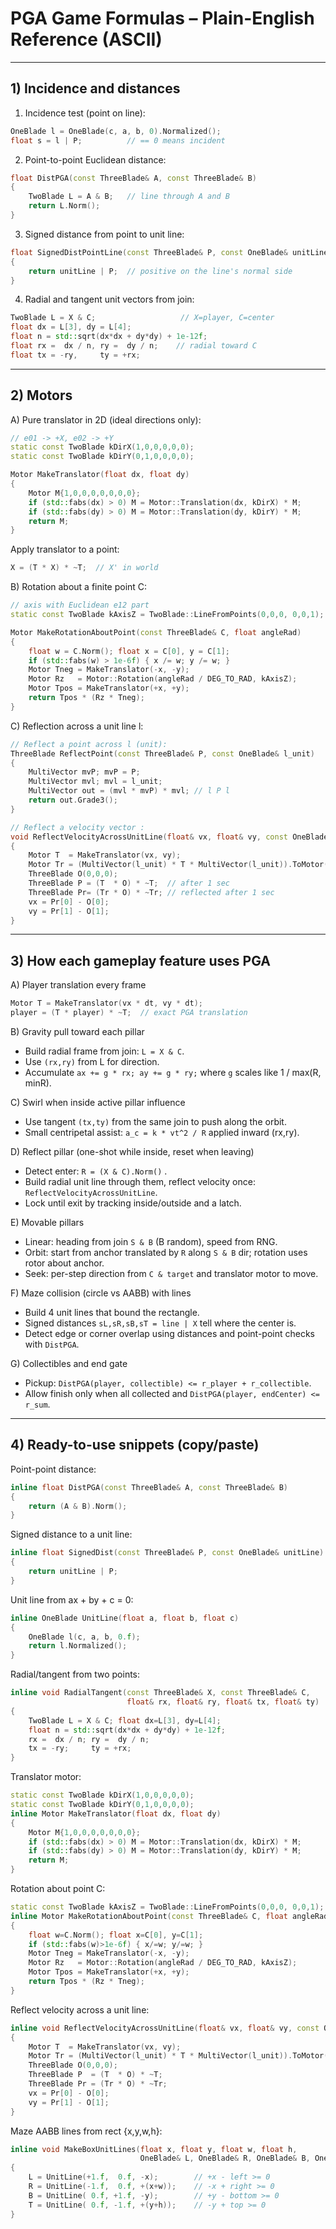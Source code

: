 # PGA Game Formulas – Plain-English Reference (ASCII)


----------------------------------------------------------------
## 1) Incidence and distances
1) Incidence test (point on line):
```cpp
OneBlade l = OneBlade(c, a, b, 0).Normalized();
float s = l | P;          // == 0 means incident
```

2) Point-to-point Euclidean distance:
```cpp
float DistPGA(const ThreeBlade& A, const ThreeBlade& B)
{
    TwoBlade L = A & B;   // line through A and B
    return L.Norm();      
}
```

3) Signed distance from point to unit line:
```cpp
float SignedDistPointLine(const ThreeBlade& P, const OneBlade& unitLine)
{
    return unitLine | P;  // positive on the line's normal side
}
```

4) Radial and tangent unit vectors from join:
```cpp
TwoBlade L = X & C;                   // X=player, C=center
float dx = L[3], dy = L[4];
float n = std::sqrt(dx*dx + dy*dy) + 1e-12f;
float rx =  dx / n, ry =  dy / n;    // radial toward C
float tx = -ry,     ty = +rx;       
```

----------------------------------------------------------------
## 2) Motors

A) Pure translator in 2D (ideal directions only):
```cpp
// e01 -> +X, e02 -> +Y
static const TwoBlade kDirX(1,0,0,0,0,0);
static const TwoBlade kDirY(0,1,0,0,0,0);

Motor MakeTranslator(float dx, float dy)
{
    Motor M{1,0,0,0,0,0,0,0};
    if (std::fabs(dx) > 0) M = Motor::Translation(dx, kDirX) * M;
    if (std::fabs(dy) > 0) M = Motor::Translation(dy, kDirY) * M;
    return M;
}
```
Apply translator to a point:
```cpp
X = (T * X) * ~T;  // X' in world
```

B) Rotation about a finite point C:
```cpp
// axis with Euclidean e12 part
static const TwoBlade kAxisZ = TwoBlade::LineFromPoints(0,0,0, 0,0,1);

Motor MakeRotationAboutPoint(const ThreeBlade& C, float angleRad)
{
    float w = C.Norm(); float x = C[0], y = C[1];
    if (std::fabs(w) > 1e-6f) { x /= w; y /= w; }
    Motor Tneg = MakeTranslator(-x, -y);
    Motor Rz   = Motor::Rotation(angleRad / DEG_TO_RAD, kAxisZ); 
    Motor Tpos = MakeTranslator(+x, +y);
    return Tpos * (Rz * Tneg);
}
```

C) Reflection across a unit line l:
```cpp
// Reflect a point across l (unit):
ThreeBlade ReflectPoint(const ThreeBlade& P, const OneBlade& l_unit)
{
    MultiVector mvP; mvP = P;
    MultiVector mvl; mvl = l_unit;
    MultiVector out = (mvl * mvP) * mvl; // l P l
    return out.Grade3();
}

// Reflect a velocity vector :
void ReflectVelocityAcrossUnitLine(float& vx, float& vy, const OneBlade& l_unit)
{
    Motor T  = MakeTranslator(vx, vy);
    Motor Tr = (MultiVector(l_unit) * T * MultiVector(l_unit)).ToMotor();
    ThreeBlade O(0,0,0);
    ThreeBlade P = (T  * O) * ~T;  // after 1 sec
    ThreeBlade Pr= (Tr * O) * ~Tr; // reflected after 1 sec
    vx = Pr[0] - O[0];
    vy = Pr[1] - O[1];
}
```

----------------------------------------------------------------
## 3) How each gameplay feature uses PGA

A) Player translation every frame
```cpp
Motor T = MakeTranslator(vx * dt, vy * dt);
player = (T * player) * ~T;  // exact PGA translation
```

B) Gravity pull toward each pillar
- Build radial frame from join: `L = X & C`.
- Use `(rx,ry)` from L for direction.
- Accumulate `ax += g * rx; ay += g * ry;` where `g` scales like 1 / max(R, minR).

C) Swirl when inside active pillar influence
- Use tangent `(tx,ty)` from the same join to push along the orbit.
- Small centripetal assist: `a_c = k * vt^2 / R` applied inward (rx,ry).

D) Reflect pillar (one-shot while inside, reset when leaving)
- Detect enter: `R = (X & C).Norm()` .
- Build radial unit line through them, reflect velocity once: `ReflectVelocityAcrossUnitLine`.
- Lock until exit by tracking inside/outside and a latch.

E) Movable pillars 
- Linear: heading from join `S & B` (B random), speed from RNG.
- Orbit: start from anchor translated by `R` along `S & B` dir; rotation uses rotor about anchor.
- Seek: per-step direction from `C & target` and translator motor to move.

F) Maze collision (circle vs AABB) with lines
- Build 4 unit lines that bound the rectangle.
- Signed distances `sL,sR,sB,sT = line | X` tell where the center is.
- Detect edge or corner overlap using distances and point-point checks with `DistPGA`.

G) Collectibles and end gate
- Pickup: `DistPGA(player, collectible) <= r_player + r_collectible`.
- Allow finish only when all collected and `DistPGA(player, endCenter) <= r_sum`.

----------------------------------------------------------------
## 4) Ready-to-use snippets (copy/paste)

Point-point distance:
```cpp
inline float DistPGA(const ThreeBlade& A, const ThreeBlade& B)
{
    return (A & B).Norm();
}
```

Signed distance to a unit line:
```cpp
inline float SignedDist(const ThreeBlade& P, const OneBlade& unitLine)
{
    return unitLine | P;
}
```

Unit line from ax + by + c = 0:
```cpp
inline OneBlade UnitLine(float a, float b, float c)
{
    OneBlade l(c, a, b, 0.f);
    return l.Normalized();
}
```

Radial/tangent from two points:
```cpp
inline void RadialTangent(const ThreeBlade& X, const ThreeBlade& C,
                          float& rx, float& ry, float& tx, float& ty)
{
    TwoBlade L = X & C; float dx=L[3], dy=L[4];
    float n = std::sqrt(dx*dx + dy*dy) + 1e-12f;
    rx =  dx / n; ry =  dy / n;
    tx = -ry;     ty = +rx;
}
```

Translator motor:
```cpp
static const TwoBlade kDirX(1,0,0,0,0,0);
static const TwoBlade kDirY(0,1,0,0,0,0);
inline Motor MakeTranslator(float dx, float dy)
{
    Motor M{1,0,0,0,0,0,0,0};
    if (std::fabs(dx) > 0) M = Motor::Translation(dx, kDirX) * M;
    if (std::fabs(dy) > 0) M = Motor::Translation(dy, kDirY) * M;
    return M;
}
```

Rotation about point C:
```cpp
static const TwoBlade kAxisZ = TwoBlade::LineFromPoints(0,0,0, 0,0,1);
inline Motor MakeRotationAboutPoint(const ThreeBlade& C, float angleRad)
{
    float w=C.Norm(); float x=C[0], y=C[1];
    if (std::fabs(w)>1e-6f) { x/=w; y/=w; }
    Motor Tneg = MakeTranslator(-x, -y);
    Motor Rz   = Motor::Rotation(angleRad / DEG_TO_RAD, kAxisZ);
    Motor Tpos = MakeTranslator(+x, +y);
    return Tpos * (Rz * Tneg);
}
```

Reflect velocity across a unit line:
```cpp
inline void ReflectVelocityAcrossUnitLine(float& vx, float& vy, const OneBlade& l_unit)
{
    Motor T  = MakeTranslator(vx, vy);
    Motor Tr = (MultiVector(l_unit) * T * MultiVector(l_unit)).ToMotor();
    ThreeBlade O(0,0,0);
    ThreeBlade P  = (T  * O) * ~T;
    ThreeBlade Pr = (Tr * O) * ~Tr;
    vx = Pr[0] - O[0];
    vy = Pr[1] - O[1];
}
```

Maze AABB lines from rect {x,y,w,h}:
```cpp
inline void MakeBoxUnitLines(float x, float y, float w, float h,
                             OneBlade& L, OneBlade& R, OneBlade& B, OneBlade& T)
{
    L = UnitLine(+1.f,  0.f, -x);        // +x - left >= 0
    R = UnitLine(-1.f,  0.f, +(x+w));    // -x + right >= 0
    B = UnitLine( 0.f, +1.f, -y);        // +y - bottom >= 0
    T = UnitLine( 0.f, -1.f, +(y+h));    // -y + top >= 0
}
```

